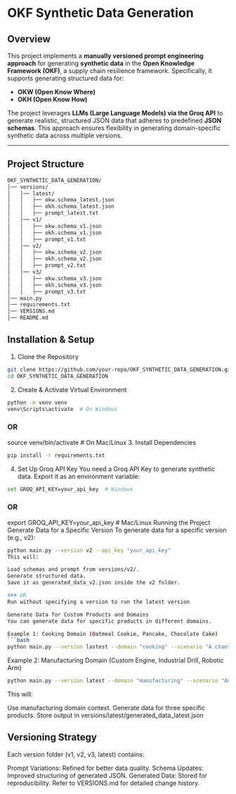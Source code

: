 # OKF Synthetic Data Generation

## Overview
This project implements a **manually versioned prompt engineering approach** for generating **synthetic data** in the **Open Knowledge Framework (OKF)**, a supply chain resilience framework. Specifically, it supports generating structured data for:

- **OKW (Open Know Where)**
- **OKH (Open Know How)**

The project leverages **LLMs (Large Language Models) via the Groq API** to generate realistic, structured JSON data that adheres to predefined **JSON schemas**. This approach ensures flexibility in generating domain-specific synthetic data across multiple versions.


---

## Project Structure
```bash
OKF_SYNTHETIC_DATA_GENERATION/
│── versions/
│   │── latest/
│   │   ├── okw.schema_latest.json
│   │   ├── okh.schema_latest.json
│   │   ├── prompt_latest.txt
│   │── v1/
│   │   ├── okw.schema_v1.json
│   │   ├── okh.schema_v1.json
│   │   ├── prompt_v1.txt
│   │── v2/
│   │   ├── okw.schema_v2.json
│   │   ├── okh.schema_v2.json
│   │   ├── prompt_v2.txt
│   │── v3/
│   │   ├── okw.schema_v3.json
│   │   ├── okh.schema_v3.json
│   │   ├── prompt_v3.txt
│── main.py
│── requirements.txt
│── VERSIONS.md
│── README.md
```


## Installation & Setup
1. Clone the Repository
```bash
git clone https://github.com/your-repo/OKF_SYNTHETIC_DATA_GENERATION.git
cd OKF_SYNTHETIC_DATA_GENERATION
```
2. Create & Activate Virtual Environment
```bash
python -m venv venv
venv\Scripts\activate  # On Windows
```
### OR
source venv/bin/activate  # On Mac/Linux
3. Install Dependencies
```bash
pip install -r requirements.txt
```
4. Set Up Groq API Key
You need a Groq API Key to generate synthetic data. Export it as an environment variable:

```bash
set GROQ_API_KEY=your_api_key  # Windows
```
### OR
export GROQ_API_KEY=your_api_key  # Mac/Linux
Running the Project
Generate Data for a Specific Version
To generate data for a specific version (e.g., v2):

```bash
python main.py --version v2 --api_key "your_api_key"
This will:

Load schemas and prompt from versions/v2/.
Generate structured data.
Save it as generated_data_v2.json inside the v2 folder.

### OR 
Run without specifying a version to run the latest version

Generate Data for Custom Products and Domains
You can generate data for specific products in different domains.

Example 1: Cooking Domain (Oatmeal Cookie, Pancake, Chocolate Cake)
```bash
python main.py --version lastest --domain "cooking" --scenario "A chaotic environment where a baker wants to bake something" --products "Oatmeal Cookie" "Pancake" "Chocolate Cake" --api_key "your_api_key"
```
Example 2: Manufacturing Domain (Custom Engine, Industrial Drill, Robotic Arm)
```bash
python main.py --version latest --domain "manufacturing" --scenario "An automated factory producing high-precision equipment" --products "Custom Engine" "Industrial Drill" "Robotic Arm" --api_key "your_api_key"
```
This will:

Use manufacturing domain context.
Generate data for three specific products.
Store output in versions/latest/generated_data_latest.json

## Versioning Strategy
Each version folder (v1, v2, v3, latest) contains:

Prompt Variations: Refined for better data quality.
Schema Updates: Improved structuring of generated JSON.
Generated Data: Stored for reproducibility.
Refer to VERSIONS.md for detailed change history.
